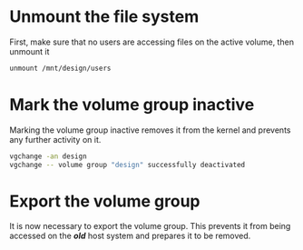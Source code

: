 <!-- TITLE: Lvm Move Disk To Another Server -->

# Unmount the file system
First, make sure that no users are accessing files on the active
volume, then unmount it


```sh
unmount /mnt/design/users
```

# Mark the volume group inactive
Marking the volume group inactive removes it from the kernel and prevents any further activity on it.

```sh
vgchange -an design
vgchange -- volume group "design" successfully deactivated
```

# Export the volume group
It is now necessary to export the volume group. This prevents it from being accessed on the ***old*** host system and prepares it to be removed.

